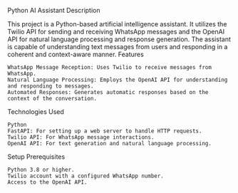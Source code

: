 Python AI Assistant
Description

This project is a Python-based artificial intelligence assistant. It utilizes the Twilio API for sending and receiving WhatsApp messages and the OpenAI API for natural language processing and response generation. The assistant is capable of understanding text messages from users and responding in a coherent and context-aware manner.
Features

    WhatsApp Message Reception: Uses Twilio to receive messages from WhatsApp.
    Natural Language Processing: Employs the OpenAI API for understanding and responding to messages.
    Automated Responses: Generates automatic responses based on the context of the conversation.

Technologies Used

    Python
    FastAPI: For setting up a web server to handle HTTP requests.
    Twilio API: For WhatsApp message interactions.
    OpenAI API: For text generation and natural language processing.

Setup
Prerequisites

    Python 3.8 or higher.
    Twilio account with a configured WhatsApp number.
    Access to the OpenAI API.
